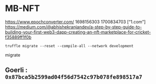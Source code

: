 # MB-NFT

https://www.epochconverter.com/
1698156303
1700834703
[“1.com”]
https://medium.com/@abhishekranjandev/a-step-by-step-guide-to-building-your-first-web3-dapp-creating-an-nft-marketplace-for-cricket-f35889ff1f0b

`truffle migrate --reset --compile-all --network development`

migrate

## Goerli : `0x87bca5b2599ad04f56d7542c97b078fe898517a7`
